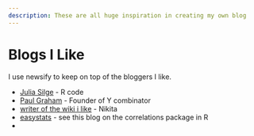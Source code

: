 ```yaml
---
description: These are all huge inspiration in creating my own blog
---
```


# Blogs I Like

I use newsify to keep on top of the bloggers I like. 

* [Julia Silge](https://juliasilge.com/) - R code 
* [Paul Graham](http://www.paulgraham.com/articles.html) - Founder of Y combinator
* [writer of the wiki i like](https://nikitavoloboev.xyz/) - Nikita
* [easystats](https://easystats.github.io/blog/posts/correlation_presentation/) - see this blog on the correlations package in R
* 








